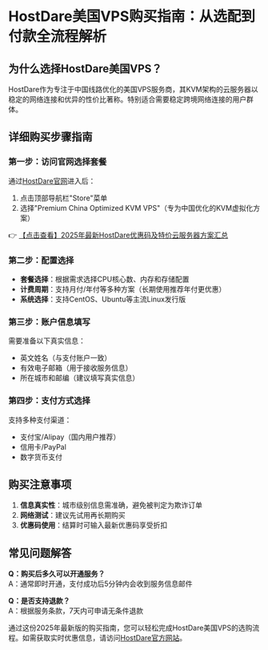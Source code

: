 # HostDare美国VPS购买指南：从选配到付款全流程解析

## 为什么选择HostDare美国VPS？
HostDare作为专注于中国线路优化的美国VPS服务商，其KVM架构的云服务器以稳定的网络连接和优异的性价比著称。特别适合需要稳定跨境网络连接的用户群体。

## 详细购买步骤指南

### 第一步：访问官网选择套餐
通过[HostDare官网](https://bit.ly/hostdare)进入后：
1. 点击顶部导航栏"Store"菜单
2. 选择"Premium China Optimized KVM VPS"（专为中国优化的KVM虚拟化方案）

👉 [【点击查看】2025年最新HostDare优惠码及特价云服务器方案汇总](https://bit.ly/hostdare)

### 第二步：配置选择
- **套餐选择**：根据需求选择CPU核心数、内存和存储配置
- **计费周期**：支持月付/年付等多种方案（长期使用推荐年付更优惠）
- **系统选择**：支持CentOS、Ubuntu等主流Linux发行版

### 第三步：账户信息填写
需要准备以下真实信息：
- 英文姓名（与支付账户一致）
- 有效电子邮箱（用于接收服务信息）
- 所在城市和邮编（建议填写真实信息）

### 第四步：支付方式选择
支持多种支付渠道：
- 支付宝/Alipay（国内用户推荐）
- 信用卡/PayPal
- 数字货币支付

## 购买注意事项
1. **信息真实性**：城市级别信息需准确，避免被判定为欺诈订单
2. **网络测试**：建议先试用再长期购买
3. **优惠码使用**：结算时可输入最新优惠码享受折扣

## 常见问题解答
**Q：购买后多久可以开通服务？**  
A：通常即时开通，支付成功后5分钟内会收到服务信息邮件

**Q：是否支持退款？**  
A：根据服务条款，7天内可申请无条件退款

通过这份2025年最新版的购买指南，您可以轻松完成HostDare美国VPS的选购流程。如需获取实时优惠信息，请访问[HostDare官方网站](https://bit.ly/hostdare)。